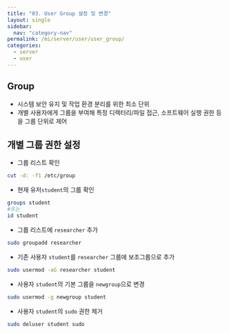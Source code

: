 ```yaml
---
title: "03. User Group 설정 및 변경"
layout: single
sidebar:
  nav: "category-nav"
permalink: /mi/server/user/user_group/
categories:
  - server
  - user
---
```



## Group

  - 시스템 보안 유지 및 작업 환경 분리를 위한 최소 단위
  - 개별 사용자에게 그룹을 부여해 특정 디렉터리/파일 접근, 소프트웨어 실행 권한 등을 그룹 단위로 제어
  

## 개별 그룹 권한 설정

- 그룹 리스트 확인
```bash
cut -d: -f1 /etc/group
```

- 현재 유저`student`의 그룹 확인
```bash
groups student
#또는
id student
```

- 그룹 리스트에 `researcher` 추가
```bash
sudo groupadd researcher
```

- 기존 사용자 `student`를 `researcher` 그룹에 보조그룹으로 추가
```bash
sudo usermod -aG researcher student
```

- 사용자 `student`의 기본 그룹을 `newgroup`으로 변경
```bash
sudo usermod -g newgroup student
```

- 사용자 `student`의 `sudo` 권한 제거
```bash
sudo deluser student sudo
```
